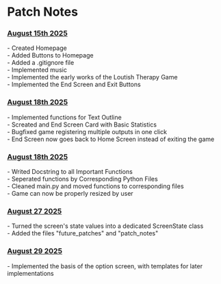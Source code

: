 <h1> Patch Notes </h1>

<h3> <u> August 15th 2025 </u> </h3>
    - Created Homepage <br>
    - Added Buttons to Homepage <br>
    - Added a .gitignore file <br>
    - Implemented music <br>
    - Implemented the early works of the Loutish Therapy Game <br>
    - Implemented the End Screen and Exit Buttons

<h3> <u> August 18th 2025 </u> </h3>
    - Implemented functions for Text Outline <br>
    - Screated and End Screen Card with Basic Statistics <br>
    - Bugfixed game registering multiple outputs in one click <br>
    - End Screen now goes back to Home Screen instead of exiting the game <br>

<h3> <u> August 18th 2025 </u> </h3>
    - Writed Docstring to all Important Functions <br>
    - Seperated functions by Corresponding Python Files<br>
    - Cleaned main.py and moved functions to corresponding files <br>
    - Game can now be properly resized by user

<h3> <u> August 27 2025 </u> </h3>
    - Turned the screen's state values into a dedicated ScreenState class <br>
    - Added the files "future_patches" and "patch_notes" <br>

<h3> <u> August 29 2025 </u> </h3>
    - Implemented the basis of the option screen, with templates for later implementations <br>
